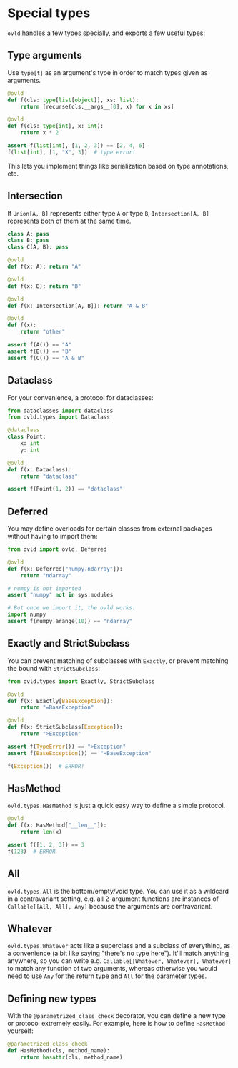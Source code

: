 
# Special types

`ovld` handles a few types specially, and exports a few useful types:


## Type arguments

Use `type[t]` as an argument's type in order to match types given as arguments.

```python
@ovld
def f(cls: type[list[object]], xs: list):
    return [recurse(cls.__args__[0], x) for x in xs]

@ovld
def f(cls: type[int], x: int):
    return x * 2

assert f(list[int], [1, 2, 3]) == [2, 4, 6]
f(list[int], [1, "X", 3])  # type error!
```

This lets you implement things like serialization based on type annotations, etc.


## Intersection

If `Union[A, B]` represents either type `A` or type `B`, `Intersection[A, B]` represents both of them at the same time.

```python
class A: pass
class B: pass
class C(A, B): pass

@ovld
def f(x: A): return "A"

@ovld
def f(x: B): return "B"

@ovld
def f(x: Intersection[A, B]): return "A & B"

@ovld
def f(x):
    return "other"

assert f(A()) == "A"
assert f(B()) == "B"
assert f(C()) == "A & B"
```


## Dataclass

For your convenience, a protocol for dataclasses:

```python
from dataclasses import dataclass
from ovld.types import Dataclass

@dataclass
class Point:
    x: int
    y: int

@ovld
def f(x: Dataclass):
    return "dataclass"

assert f(Point(1, 2)) == "dataclass"
```


## Deferred

You may define overloads for certain classes from external packages without
having to import them:

```python
from ovld import ovld, Deferred

@ovld
def f(x: Deferred["numpy.ndarray"]):
    return "ndarray"

# numpy is not imported
assert "numpy" not in sys.modules

# But once we import it, the ovld works:
import numpy
assert f(numpy.arange(10)) == "ndarray"
```


## Exactly and StrictSubclass

You can prevent matching of subclasses with `Exactly`, or prevent matching the bound with `StrictSubclass`:

```python
from ovld.types import Exactly, StrictSubclass

@ovld
def f(x: Exactly[BaseException]):
    return "=BaseException"

@ovld
def f(x: StrictSubclass[Exception]):
    return ">Exception"

assert f(TypeError()) == ">Exception"
assert f(BaseException()) == "=BaseException"

f(Exception())  # ERROR!
```

## HasMethod

`ovld.types.HasMethod` is just a quick easy way to define a simple protocol.

```python
@ovld
def f(x: HasMethod["__len__"]):
    return len(x)

assert f([1, 2, 3]) == 3
f(123)  # ERROR
```


## All

`ovld.types.All` is the bottom/empty/void type. You can use it as a wildcard in a contravariant setting, e.g. all 2-argument functions are instances of `Callable[[All, All], Any]` because the arguments are contravariant.


## Whatever

`ovld.types.Whatever` acts like a superclass and a subclass of everything, as a convenience (a bit like saying "there's no type here"). It'll match anything anywhere, so you can write e.g. `Callable[[Whatever, Whatever], Whatever]` to match any function of two arguments, whereas otherwise you would need to use `Any` for the return type and `All` for the parameter types.


## Defining new types

With the `@parametrized_class_check` decorator, you can define a new type or protocol extremely easily. For example, here is how to define `HasMethod` yourself:

```python
@parametrized_class_check
def HasMethod(cls, method_name):
    return hasattr(cls, method_name)
```
